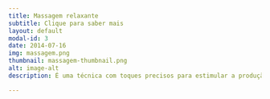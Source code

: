 ```yaml
---
title: Massagem relaxante
subtitle: Clique para saber mais
layout: default
modal-id: 3
date: 2014-07-16
img: massagem.png
thumbnail: massagem-thumbnail.png
alt: image-alt
description: É uma técnica com toques precisos para estimular a produção de hormônios responsáveis pelo relaxamento. O principal deles é a ocitocina, que diminui o estresse, combate o medo e melhora relacionamentos.

---
```

